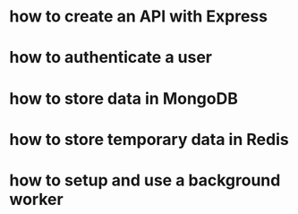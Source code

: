 # how to create an API with Express
# how to authenticate a user
# how to store data in MongoDB
# how to store temporary data in Redis
# how to setup and use a background worker
